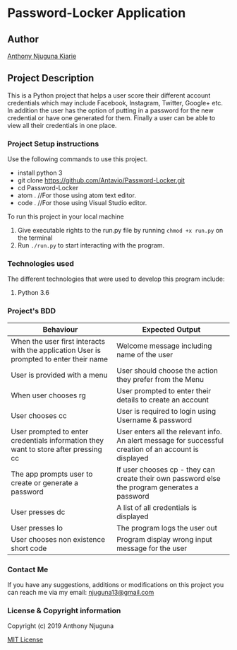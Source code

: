 # Password-Locker Application

## Author
[Anthony Njuguna Kiarie](https://github.com/Antavio)

## Project Description
This is a Python project that helps a user score their different account credentials which may include Facebook, Instagram, Twitter, Google+ etc.
In addition the user has the option of putting in a password for the new credential or have one generated for them. Finally a user can be able 
to view all their credentials in one place.

### Project Setup instructions
Use the following commands to use this project.
- install python 3
- git clone https://github.com/Antavio/Password-Locker.git
- cd Password-Locker
- atom .  //For those using atom text editor.
- code .  //For those using Visual Studio editor.

To run this project in your local machine 
1. Give executable rights to the run.py file by running `chmod +x run.py` on the terminal
2. Run `./run.py` to start interacting with the program.

### Technologies used
The different technologies that were used to develop this program include:
1. Python 3.6

### Project's BDD
| Behaviour | Expected Output |
|-----------|-----------------|
| When the user first interacts with the application User is prompted to enter their name| Welcome message including name of the user|
|User is provided with a menu| User should choose the action they prefer from the Menu|
|When user chooses rg  | User prompted to enter their details to create an account |
|User chooses cc | User is required to login using Username & password    |
| User prompted to enter credentials information they want to store after pressing cc | User enters all the relevant info. An alert message for successful creation of an account is displayed |
|The app prompts user to create or generate a password | If user chooses cp - they can create their own password else the program generates a password|
| User presses dc          | A list of all credentials is displayed |
| User presses lo          | The program logs the user out |
| User chooses non existence short code | Program display wrong input message for the user|

### Contact Me
If you have any suggestions, additions or modifications on this project you can reach me via my email: njuguna13@gmail.com

### License  & Copyright information
Copyright (c) 2019 Anthony Njuguna

[MIT License](./LICENSE)